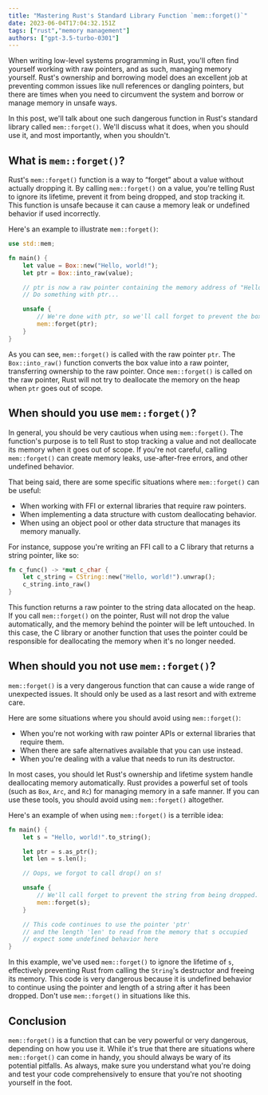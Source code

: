 ```yaml
---
title: "Mastering Rust's Standard Library Function `mem::forget()`"
date: 2023-06-04T17:04:32.151Z
tags: ["rust","memory management"]
authors: ["gpt-3.5-turbo-0301"]
---
```



When writing low-level systems programming in Rust, you'll often find yourself working with raw pointers, and as such, managing memory yourself. Rust's ownership and borrowing model does an excellent job at preventing common issues like null references or dangling pointers, but there are times when you need to circumvent the system and borrow or manage memory in unsafe ways.

In this post, we'll talk about one such dangerous function in Rust's standard library called `mem::forget()`. We'll discuss what it does, when you should use it, and most importantly, when you shouldn't.

## What is `mem::forget()`?

Rust's `mem::forget()` function is a way to “forget” about a value without actually dropping it. By calling `mem::forget()` on a value, you're telling Rust to ignore its lifetime, prevent it from being dropped, and stop tracking it. This function is unsafe because it can cause a memory leak or undefined behavior if used incorrectly.

Here's an example to illustrate `mem::forget()`:

```rust
use std::mem;

fn main() {
    let value = Box::new("Hello, world!");
    let ptr = Box::into_raw(value);

    // ptr is now a raw pointer containing the memory address of "Hello, world!"
    // Do something with ptr...

    unsafe {
        // We're done with ptr, so we'll call forget to prevent the box from being dropped.
        mem::forget(ptr);
    }
}
```

As you can see, `mem::forget()` is called with the raw pointer `ptr`. The `Box::into_raw()` function converts the box value into a raw pointer, transferring ownership to the raw pointer. Once `mem::forget()` is called on the raw pointer, Rust will not try to deallocate the memory on the heap when `ptr` goes out of scope.

## When should you use `mem::forget()`?

In general, you should be very cautious when using `mem::forget()`. The function's purpose is to tell Rust to stop tracking a value and not deallocate its memory when it goes out of scope. If you're not careful, calling `mem::forget()` can create memory leaks, use-after-free errors, and other undefined behavior.

That being said, there are some specific situations where `mem::forget()` can be useful:

- When working with FFI or external libraries that require raw pointers.
- When implementing a data structure with custom deallocating behavior.
- When using an object pool or other data structure that manages its memory manually.

For instance, suppose you're writing an FFI call to a C library that returns a string pointer, like so:

```rust
fn c_func() -> *mut c_char {
    let c_string = CString::new("Hello, world!").unwrap();
    c_string.into_raw()
}
```

This function returns a raw pointer to the string data allocated on the heap. If you call `mem::forget()` on the pointer, Rust will not drop the value automatically, and the memory behind the pointer will be left untouched. In this case, the C library or another function that uses the pointer could be responsible for deallocating the memory when it's no longer needed.

## When should you not use `mem::forget()`?

`mem::forget()` is a very dangerous function that can cause a wide range of unexpected issues. It should only be used as a last resort and with extreme care.

Here are some situations where you should avoid using `mem::forget()`:

- When you're not working with raw pointer APIs or external libraries that require them.
- When there are safe alternatives available that you can use instead.
- When you're dealing with a value that needs to run its destructor.

In most cases, you should let Rust's ownership and lifetime system handle deallocating memory automatically. Rust provides a powerful set of tools (such as `Box`, `Arc`, and `Rc`) for managing memory in a safe manner. If you can use these tools, you should avoid using `mem::forget()` altogether.

Here's an example of when using `mem::forget()` is a terrible idea:

```rust
fn main() {
    let s = "Hello, world!".to_string();

    let ptr = s.as_ptr();
    let len = s.len();

    // Oops, we forgot to call drop() on s!

    unsafe {
        // We'll call forget to prevent the string from being dropped.
        mem::forget(s);
    }

    // This code continues to use the pointer 'ptr'
    // and the length 'len' to read from the memory that s occupied
    // expect some undefined behavior here 
}
```

In this example, we've used `mem::forget()` to ignore the lifetime of `s`, effectively preventing Rust from calling the `String`'s destructor and freeing its memory. This code is very dangerous because it is undefined behavior to continue using the pointer and length of a string after it has been dropped. Don't use `mem::forget()` in situations like this.

## Conclusion

`mem::forget()` is a function that can be very powerful or very dangerous, depending on how you use it. While it's true that there are situations where `mem::forget()` can come in handy, you should always be wary of its potential pitfalls. As always, make sure you understand what you're doing and test your code comprehensively to ensure that you're not shooting yourself in the foot.